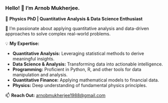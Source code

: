 ### Hello! 👋 I’m Arnob Mukherjee.

🔬 **Physics PhD | Quantitative Analysis & Data Science Enthusiast**

🔭 I’m passionate about applying quantitative analysis and data-driven approaches to solve complex real-world problems.

💡 **My Expertise:**
- **Quantitative Analysis:** Leveraging statistical methods to derive meaningful insights.
- **Data Science & Analysis:** Transforming data into actionable intelligence.
- **Programming:** Proficient in Python, R, and other tools for data manipulation and analysis.
- **Quantitative Finance:** Applying mathematical models to financial data.
- **Physics:** Deep understanding of fundamental physics principles.

📫 **Reach Out:** arnobmukherjee1988@gmail.com
<!-- 
📊 **GitHub Stats:**
[![Top Langs](https://github-readme-stats.vercel.app/api/top-langs/?username=arnobmukherjee1988)](https://github.com/arnobmukherjee1988/github-readme-stats)  
[![Arnob's GitHub stats](https://github-readme-stats.vercel.app/api?username=arnobmukherjee1988&show_icons=true&theme=default)](https://github.com/arnobmukherjee1988/github-readme-stats) -->

